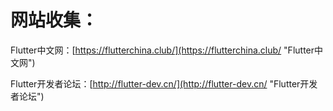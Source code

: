 # 网站收集：
Flutter中文网：[https://flutterchina.club/](https://flutterchina.club/ "Flutter中文网")

Flutter开发者论坛：[http://flutter-dev.cn/](http://flutter-dev.cn/ "Flutter开发者论坛")

